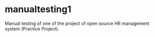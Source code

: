 # manualtesting1
Manual testing of one of the project of open source HR management system (Practice Project).
